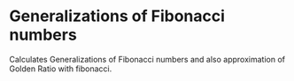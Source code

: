 # Generalizations of Fibonacci numbers

Calculates Generalizations of Fibonacci numbers and also approximation of Golden Ratio with fibonacci.